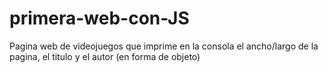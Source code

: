 # primera-web-con-JS
Pagina web de videojuegos que imprime en la consola el ancho/largo de la pagina, el titulo y el autor (en forma de objeto)
